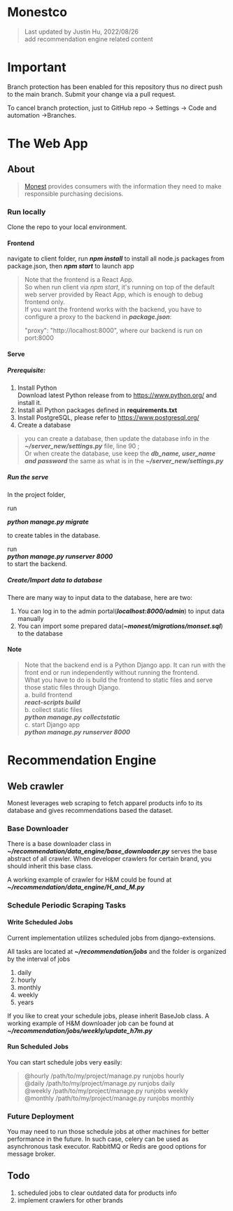 # Monestco

> Last updated by Justin Hu, 2022/08/26  
> add recommendation engine related content

# Important
Branch protection has been enabled for this repository thus no direct push to the main branch. 
Submit your change via a pull request.  

To cancel branch protection,  just to GitHub repo -> Settings -> Code and automation ->Branches. 

# The Web App

## About
> [Monest](https://www.monest.co/) provides consumers
with the information they
need to make responsible
purchasing decisions.

### Run locally
Clone the  repo to your local environment.

#### Frontend

navigate to client folder,
run ***npm install*** to install all node.js packages from package.json, 
then **_npm start_** to launch app
> Note that the frontend is a React App.   
> So when run client via *npm start*, it's running on top of the default web server provided by React App, which is enough to debug frontend only.  
> If you want the frontend works with the backend,  you have to configure a proxy to the backend in _**package.json**_:   
> 
> "proxy": "http://localhost:8000", where our backend is run on port:8000


#### Serve

##### Prerequisite:
1. Install Python    
   Download latest Python release from to https://www.python.org/ and install it.
2. Install all Python packages defined in **requirements.txt**
3. Install PostgreSQL, please refer to https://www.postgresql.org/
4. Create a database 
> you can create a database, then update the database info in the _**~/server_new/settings.py**_ file, line 90 ;  
> Or when create the database,  use keep the **_db_name, user_name and password_** the same as what is in the **_~/server_new/settings.py_**


##### Run the serve 
In the project folder, 

run

**_python manage.py migrate_**

to create tables in the database. 

run  
**_python manage.py runserver 8000_**  
to start the backend.

##### Create/Import data to database
There are many way to input data to the database,  here are two:
1. You can log in to the admin portal(**_localhost:8000/admin_**) to input data manually
2. You can import some prepared data(**_~monest/migrations/monset.sql_**) to the database


#### Note

>Note that the backend end is a Python Django app. It can run with the front end or run independently without running the frontend.  
> What you have to do is build the frontend to static files and serve those static files through Django.  
> a. build frontend    
> **_react-scripts build_**   
> b. collect static files  
> **_python manage.py collectstatic_**   
> c. start Django app  
> **_python manage.py runserver 8000_**


# Recommendation Engine

## Web crawler
Monest leverages web scraping to fetch apparel products info to its database and gives
recommendations based the dataset. 

### Base Downloader
There is a base downloader class in **_~/recommendation/data_engine/base_downloader.py_** serves the
base abstract of all crawler. When developer crawlers for certain brand, you should inherit this
base class.

A working example of crawler for H&M could be found at **_~/recommendation/data_engine/H_and_M.py_**

### Schedule Periodic Scraping Tasks

#### Write Scheduled Jobs
Current implementation utilizes scheduled jobs from django-extensions.

All tasks are located at **_~/recommendation/jobs_** and the folder is organized by the interval of jobs
1. daily
2. hourly
3. monthly
4. weekly
5. years

If you like to creat your schedule jobs,  please inherit BaseJob class. 
A working example of H&M downloader job can be found at **_~/recommendation/jobs/weekly/update_h7m.py_**

#### Run Scheduled Jobs
You can start schedule jobs very easily:
>@hourly /path/to/my/project/manage.py runjobs hourly  
>@daily /path/to/my/project/manage.py runjobs daily  
>@weekly /path/to/my/project/manage.py runjobs weekly  
>@monthly /path/to/my/project/manage.py runjobs monthly  


### Future Deployment
You may need to run those schedule jobs at other machines for better performance in the future. 
In such case, celery can be used as asynchronous task executor. RabbitMQ or Redis are good options
for message broker. 


## Todo
1. scheduled jobs to clear outdated data for products info
2. implement crawlers for other brands